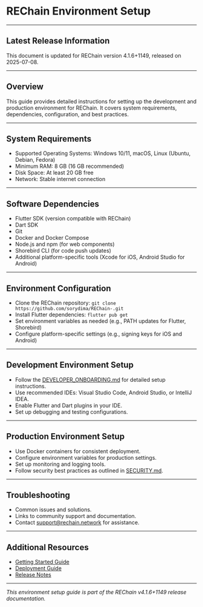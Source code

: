# REChain Environment Setup

---

## Latest Release Information

This document is updated for REChain version 4.1.6+1149, released on 2025-07-08.

---

## Overview

This guide provides detailed instructions for setting up the development and production environment for REChain. It covers system requirements, dependencies, configuration, and best practices.

---

## System Requirements

- Supported Operating Systems: Windows 10/11, macOS, Linux (Ubuntu, Debian, Fedora)
- Minimum RAM: 8 GB (16 GB recommended)
- Disk Space: At least 20 GB free
- Network: Stable internet connection

---

## Software Dependencies

- Flutter SDK (version compatible with REChain)
- Dart SDK
- Git
- Docker and Docker Compose
- Node.js and npm (for web components)
- Shorebird CLI (for code push updates)
- Additional platform-specific tools (Xcode for iOS, Android Studio for Android)

---

## Environment Configuration

- Clone the REChain repository: `git clone https://github.com/sorydima/REChain-.git`
- Install Flutter dependencies: `flutter pub get`
- Set environment variables as needed (e.g., PATH updates for Flutter, Shorebird)
- Configure platform-specific settings (e.g., signing keys for iOS and Android)

---

## Development Environment Setup

- Follow the [DEVELOPER_ONBOARDING.md](DEVELOPER_ONBOARDING.md) for detailed setup instructions.
- Use recommended IDEs: Visual Studio Code, Android Studio, or IntelliJ IDEA.
- Enable Flutter and Dart plugins in your IDE.
- Set up debugging and testing configurations.

---

## Production Environment Setup

- Use Docker containers for consistent deployment.
- Configure environment variables for production settings.
- Set up monitoring and logging tools.
- Follow security best practices as outlined in [SECURITY.md](SECURITY.md).

---

## Troubleshooting

- Common issues and solutions.
- Links to community support and documentation.
- Contact support@rechain.network for assistance.

---

## Additional Resources

- [Getting Started Guide](./Getting-Started.md)
- [Deployment Guide](https://github.com/sorydima/REChain-/wiki/Deployment-Guide)
- [Release Notes](./RELEASE_NOTES.md)

---

*This environment setup guide is part of the REChain v4.1.6+1149 release documentation.*
